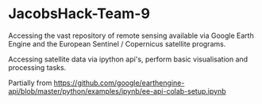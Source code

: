# JacobsHack-Team-9

Accessing the vast repository of remote sensing available via Google Earth Engine and the European Sentinel / Copernicus satellite programs.

Accessing satellite data via ipython api's, perform basic visualisation and processing tasks.

Partially from https://github.com/google/earthengine-api/blob/master/python/examples/ipynb/ee-api-colab-setup.ipynb
